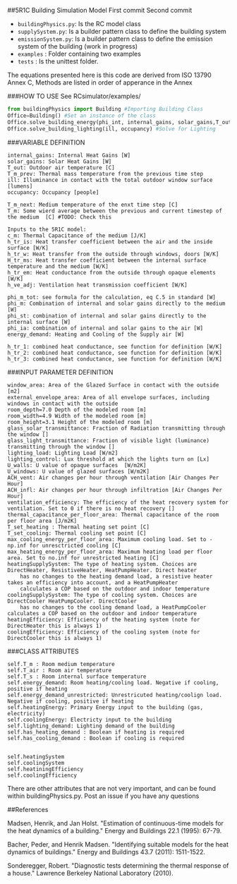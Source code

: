 ##5R1C Building Simulation Model
First commit 
Second commit

* `buildingPhysics.py`: Is the RC model class
* `supplySystem.py`: Is a builder pattern class to define the building system 
* `emissionSystem.py`: Is a builder pattern class to define the emission system of the building (work in progress)
* `examples` : Folder containing two examples
* `tests` : Is the unittest folder. 


The equations presented here is this code are derived from ISO 13790 Annex C, Methods are listed in order of apperance in the Annex 

###HOW TO USE
See RCsimulator/examples/
```python
from buildingPhysics import Building #Importing Building Class
Office=Building() #Set an instance of the class
Office.solve_building_energy(phi_int, internal_gains, solar_gains,T_out, T_m_prev) #Solve for Energy Demand
Office.solve_building_lighting(ill, occupancy) #Solve for Lighting
```


###VARIABLE DEFINITION

	internal_gains: Internal Heat Gains [W]
	solar_gains: Solar Heat Gains [W]
	T_out: Outdoor air temperature [C]
	T_m_prev: Thermal mass temperature from the previous time step 
	ill: Illuminance in contact with the total outdoor window surface [lumens]
	occupancy: Occupancy [people]

	T_m_next: Medium temperature of the enxt time step [C]
	T_m: Some wierd average between the previous and current timestep of the medium  [C] #TODO: Check this 

	Inputs to the 5R1C model:
	c_m: Thermal Capacitance of the medium [J/K]
	h_tr_is: Heat transfer coefficient between the air and the inside surface [W/K]
	h_tr_w: Heat transfer from the outside through windows, doors [W/K]
	H_tr_ms: Heat transfer coefficient between the internal surface temperature and the medium [W/K]
	h_tr_em: Heat conductance from the outside through opaque elements [W/K]
	h_ve_adj: Ventilation heat transmission coefficient [W/K]

	phi_m_tot: see formula for the calculation, eq C.5 in standard [W]
	phi_m: Combination of internal and solar gains directly to the medium [W]
	phi_st: combination of internal and solar gains directly to the internal surface [W]
	phi_ia: combination of internal and solar gains to the air [W]
	energy_demand: Heating and Cooling of the Supply air [W]

	h_tr_1: combined heat conductance, see function for definition [W/K]
	h_tr_2: combined heat conductance, see function for definition [W/K]
	h_tr_3: combined heat conductance, see function for definition [W/K]


	
###INPUT PARAMETER DEFINITION 

	window_area: Area of the Glazed Surface in contact with the outside [m2]
	external_envelope_area: Area of all envelope surfaces, including windows in contact with the outside
	room_depth=7.0 Depth of the modeled room [m]
	room_width=4.9 Width of the modeled room [m]
	room_height=3.1 Height of the modeled room [m]
	glass_solar_transmittance: Fraction of Radiation transmitting through the window []
	glass_light_transmittance: Fraction of visible light (luminance) transmitting through the window []
	lighting_load: Lighting Load [W/m2] 
	lighting_control: Lux threshold at which the lights turn on [Lx]
	U_walls: U value of opaque surfaces  [W/m2K]
	U_windows: U value of glazed surfaces [W/m2K]
	ACH_vent: Air changes per hour through ventilation [Air Changes Per Hour]
	ACH_infl: Air changes per hour through infiltration [Air Changes Per Hour]
	ventilation_efficiency: The efficiency of the heat recovery system for ventilation. Set to 0 if there is no heat recovery []
	thermal_capacitance_per_floor_area: Thermal capacitance of the room per floor area [J/m2K]
	T_set_heating : Thermal heating set point [C]
	T_set_cooling: Thermal cooling set point [C]
	max_cooling_energy_per_floor_area: Maximum cooling load. Set to -np.inf for unresctricted cooling [C]
	max_heating_energy_per_floor_area: Maximum heating load per floor area. Set to no.inf for unrestricted heating [C]
	heatingSupplySystem: The type of heating system. Choices are DirectHeater, ResistiveHeater, HeatPumpHeater. Direct heater 
		has no changes to the heating demand load, a resistive heater takes an efficiency into account, and a HeatPumpHeater
		calculates a COP based on the outdoor and indoor temperature 
	coolingSupplySystem: The type of cooling system. Choices are DirectCooler HeatPumpCooler. DirectCooler
		has no changes to the cooling demand load, a HeatPumpCooler calculates a COP based on the outdoor and indoor temperature 
	heatingEfficiency: Efficiency of the heating system (note for DirectHeater this is always 1)
	coolingEfficiency: Efficiency of the cooling system (note for DirectCooler this is always 1)

###CLASS ATTRIBUTES	

	self.T_m : Room medium temperature
	self.T_air : Room air temperature
	self.T_s : Room internal surface temperature
	self.energy_demand: Room heating/cooling load. Negative if cooling, positive if heating
	self.energy_demand_unrestricted: Unrestricuted heating/coolign load. Negative if cooling, positive if heating
	self.heatingEnergy: Primary Energy input to the building (gas, electricity)
	self.coolingEnergy: Electricty input to the building
	self.lighting_demand: Lighting demand of the building
	self.has_heating_demand : Boolean if heating is required
	self.has_cooling_demand : Boolean if cooling is required


	self.heatingSystem
	self.coolingSystem
	self.heatiningEfficiency
	self.coolingEfficiency

There are other attributes that are not very important, and can be found within buildingPhysics.py. Post an issue if you have any questions

##References

Madsen, Henrik, and Jan Holst. "Estimation of continuous-time models for the heat dynamics of a building." Energy and Buildings 22.1 (1995): 67-79.

Bacher, Peder, and Henrik Madsen. "Identifying suitable models for the heat dynamics of buildings." Energy and Buildings 43.7 (2011): 1511-1522.

Sonderegger, Robert. "Diagnostic tests determining the thermal response of a house." Lawrence Berkeley National Laboratory (2010).


